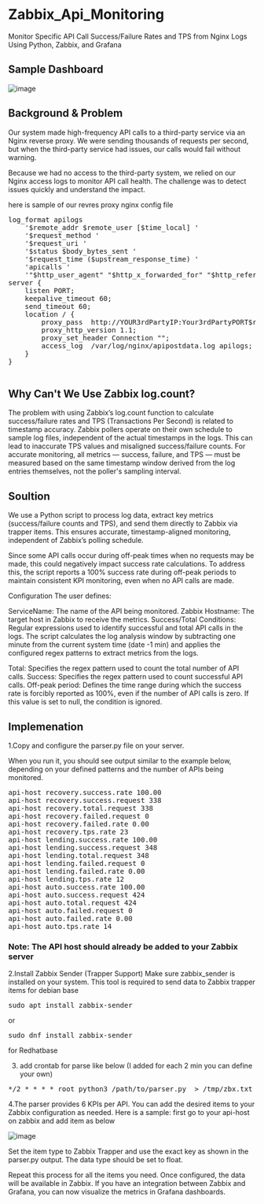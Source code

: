 # Zabbix_Api_Monitoring
Monitor Specific API Call Success/Failure Rates and TPS from Nginx Logs Using Python, Zabbix, and Grafana


## Sample Dashboard

![image](https://github.com/user-attachments/assets/b835908b-f430-491b-9597-74f69b33892f)


## Background & Problem
Our system made high-frequency API calls to a third-party service via an Nginx reverse proxy. We were sending thousands of requests per second, but when the third-party service had issues, our calls would fail without warning.

Because we had no access to the third-party system, we relied on our Nginx access logs to monitor API call health. The challenge was to detect issues quickly and understand the impact.

here is sample of our revres proxy nginx config file 

<pre>log_format apilogs
    '$remote_addr $remote_user [$time_local] '
    '$request_method '
    '$request_uri '
    '$status $body_bytes_sent '
    '$request_time ($upstream_response_time) '
    'apicalls '
    '"$http_user_agent" "$http_x_forwarded_for" "$http_referer"';
server {
    listen PORT;
    keepalive_timeout 60;
    send_timeout 60;
    location / {
        proxy_pass  http://YOUR3rdPartyIP:Your3rdPartyPORT$request_uri;
        proxy_http_version 1.1;
        proxy_set_header Connection "";
        access_log  /var/log/nginx/apipostdata.log apilogs;
    }
}
  </pre>
## Why Can't We Use Zabbix log.count?

The problem with using Zabbix’s log.count function to calculate success/failure rates and TPS (Transactions Per Second) is related to timestamp accuracy.
Zabbix pollers operate on their own schedule to sample log files, independent of the actual timestamps in the logs. This can lead to inaccurate TPS values and misaligned success/failure counts.
For accurate monitoring, all metrics — success, failure, and TPS — must be measured based on the same timestamp window derived from the log entries themselves, not the poller's sampling interval.

## Soultion 
We use a Python script to process log data, extract key metrics (success/failure counts and TPS), and send them directly to Zabbix via trapper items. This ensures accurate, timestamp-aligned monitoring, independent of Zabbix’s polling schedule.

Since some API calls occur during off-peak times when no requests may be made, this could negatively impact success rate calculations. To address this, the script reports a 100% success rate during off-peak periods to maintain consistent KPI monitoring, even when no API calls are made.

Configuration
The user defines:

ServiceName: The name of the API being monitored.
Zabbix Hostname: The target host in Zabbix to receive the metrics.
Success/Total Conditions: Regular expressions used to identify successful and total API calls in the logs.
The script calculates the log analysis window by subtracting one minute from the current system time (date -1 min) and applies the configured regex patterns to extract metrics from the logs.

Total: Specifies the regex pattern used to count the total number of API calls.
Success: Specifies the regex pattern used to count successful API calls.
Off-peak period: Defines the time range during which the success rate is forcibly reported as 100%, even if the number of API calls is zero. If this value is set to null, the condition is ignored.


## Implemenation 
1.Copy and configure the parser.py file on your server.

When you run it, you should see output similar to the example below, depending on your defined patterns and the number of APIs being monitored.


<pre>
api-host recovery.success.rate 100.00
api-host recovery.success.request 338
api-host recovery.total.request 338
api-host recovery.failed.request 0
api-host recovery.failed.rate 0.00
api-host recovery.tps.rate 23
api-host lending.success.rate 100.00
api-host lending.success.request 348
api-host lending.total.request 348
api-host lending.failed.request 0
api-host lending.failed.rate 0.00
api-host lending.tps.rate 12
api-host auto.success.rate 100.00
api-host auto.success.request 424
api-host auto.total.request 424
api-host auto.failed.request 0
api-host auto.failed.rate 0.00
api-host auto.tps.rate 14
</pre>

### Note: The API host should already be added to your Zabbix server

2.Install Zabbix Sender (Trapper Support)
Make sure zabbix_sender is installed on your system. This tool is required to send data to Zabbix trapper items
for debian base
<pre>
sudo apt install zabbix-sender 
</pre>
or 
<pre>
sudo dnf install zabbix-sender 
</pre>
for Redhatbase

3. add crontab for parse like below (I added for each 2 min you can define your own) 
<pre>
*/2 * * * * root python3 /path/to/parser.py  > /tmp/zbx.txt && zabbix_sender -c /etc/zabbix/zabbix_agent2.conf -i /tmp/zbx.txt
</pre>

4.The parser provides 6 KPIs per API. You can add the desired items to your Zabbix configuration as needed.
Here is a sample:
first go to your api-host on zabbix and add item as below

![image](https://github.com/user-attachments/assets/83a146d0-9165-42b2-8ffe-7991c1ad9414)

Set the item type to Zabbix Trapper and use the exact key as shown in the parser.py output.
The data type should be set to float.

Repeat this process for all the items you need. Once configured, the data will be available in Zabbix.
If you have an integration between Zabbix and Grafana, you can now visualize the metrics in Grafana dashboards.


